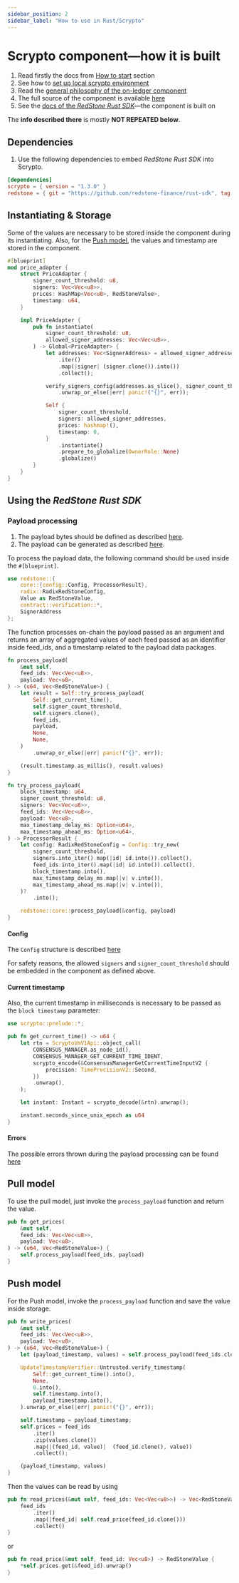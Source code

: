 ```yaml
---
sidebar_position: 2
sidebar_label: "How to use in Rust/Scrypto"
---
```


# Scrypto component—how it is built

1. Read firstly the docs from [How to start](../) section
2. See how to [set up local scrypto environment](https://github.com/redstone-finance/redstone-oracles-monorepo/tree/main/packages/radix-connector/scrypto/README.md)
3. Read the [general philosophy of the on-ledger component](https://github.com/redstone-finance/redstone-oracles-monorepo/blob/main/packages/radix-connector/scrypto/contracts/price_adapter/README.md)
4. The full source of the component is available [here](https://github.com/redstone-finance/redstone-oracles-monorepo/tree/main/packages/radix-connector/scrypto/contracts/price_adapter)
5. See the [docs of the _RedStone Rust SDK_](https://docs.redstone.finance/rust/redstone/rust_sdk_2/redstone/index.html)—the component is built on

The **info described there** is mostly **NOT REPEATED below**.

## Dependencies

1. Use the following dependencies to embed _RedStone Rust SDK_ into Scrypto.

```toml
[dependencies]
scrypto = { version = "1.3.0" }
redstone = { git = "https://github.com/redstone-finance/rust-sdk", tag = "2.0.0", default-features = false, features = ["radix"] }
```

## Instantiating & Storage

Some of the values are necessary to be stored inside the component during its instantiating.
Also, for the [Push model](#push-model), the values and timestamp are stored in the component.

```rust
#[blueprint]
mod price_adapter {
    struct PriceAdapter {
        signer_count_threshold: u8,
        signers: Vec<Vec<u8>>,
        prices: HashMap<Vec<u8>, RedStoneValue>,
        timestamp: u64,
    }

    impl PriceAdapter {
        pub fn instantiate(
            signer_count_threshold: u8,
            allowed_signer_addresses: Vec<Vec<u8>>,
        ) -> Global<PriceAdapter> {
            let addresses: Vec<SignerAddress> = allowed_signer_addresses
                .iter()
                .map(|signer| (signer.clone()).into())
                .collect();

            verify_signers_config(addresses.as_slice(), signer_count_threshold)
                .unwrap_or_else(|err| panic!("{}", err));

            Self {
                signer_count_threshold,
                signers: allowed_signer_addresses,
                prices: hashmap!(),
                timestamp: 0,
            }
                .instantiate()
                .prepare_to_globalize(OwnerRole::None)
                .globalize()
        }
    }
}
```

## Using the _RedStone Rust SDK_

### Payload processing

1. The payload bytes should be defined as described [here](https://docs.redstone.finance/img/payload.png).
2. The payload can be generated as described [here](https://github.com/redstone-finance/redstone-oracles-monorepo/blob/main/packages/radix-connector/scrypto/README.md#preparing-sample-data).

To process the payload data, the following command should be used inside the `#[blueprint]`.

```rust
use redstone::{
    core::{config::Config, ProcessorResult},
    radix::RadixRedStoneConfig,
    Value as RedStoneValue,
    contract::verification::*,
    SignerAddress
};
```

The function processes on-chain the payload passed as an argument and returns an array of aggregated values of each feed passed as an identifier inside feed_ids, and a timestamp related to the payload data packages.

```rust
fn process_payload(
    &mut self,
    feed_ids: Vec<Vec<u8>>,
    payload: Vec<u8>,
) -> (u64, Vec<RedStoneValue>) {
    let result = Self::try_process_payload(
        Self::get_current_time(),
        self.signer_count_threshold,
        self.signers.clone(),
        feed_ids,
        payload,
        None,
        None,
    )
        .unwrap_or_else(|err| panic!("{}", err));

    (result.timestamp.as_millis(), result.values)
}

fn try_process_payload(
    block_timestamp: u64,
    signer_count_threshold: u8,
    signers: Vec<Vec<u8>>,
    feed_ids: Vec<Vec<u8>>,
    payload: Vec<u8>,
    max_timestamp_delay_ms: Option<u64>,
    max_timestamp_ahead_ms: Option<u64>,
) -> ProcessorResult {
    let config: RadixRedStoneConfig = Config::try_new(
        signer_count_threshold,
        signers.into_iter().map(|id| id.into()).collect(),
        feed_ids.into_iter().map(|id| id.into()).collect(),
        block_timestamp.into(),
        max_timestamp_delay_ms.map(|v| v.into()),
        max_timestamp_ahead_ms.map(|v| v.into()),
    )?
        .into();

    redstone::core::process_payload(&config, payload)
}

```

#### Config

The `Config` structure is described [here](https://docs.redstone.finance/rust/redstone/rust_sdk_2/redstone/core/config/struct.Config.html)

For safety reasons, the allowed `signers` and `signer_count_threshold` should be embedded in the component as defined above.

#### Current timestamp

Also, the current timestamp in milliseconds is necessary to be passed as the `block timestamp` parameter:

```rust
use scrypto::prelude::*;

pub fn get_current_time() -> u64 {
    let rtn = ScryptoVmV1Api::object_call(
        CONSENSUS_MANAGER.as_node_id(),
        CONSENSUS_MANAGER_GET_CURRENT_TIME_IDENT,
        scrypto_encode(&ConsensusManagerGetCurrentTimeInputV2 {
            precision: TimePrecisionV2::Second,
        })
        .unwrap(),
    );

    let instant: Instant = scrypto_decode(&rtn).unwrap();

    instant.seconds_since_unix_epoch as u64
}
```

#### Errors

The possible errors thrown during the payload processing can be found [here](https://docs.redstone.finance/rust/redstone/rust_sdk_2/redstone/network/error/enum.Error.html)

## Pull model

To use the pull model, just invoke the `process_payload` function and return the value.

```rust
pub fn get_prices(
    &mut self,
    feed_ids: Vec<Vec<u8>>,
    payload: Vec<u8>,
) -> (u64, Vec<RedStoneValue>) {
    self.process_payload(feed_ids, payload)
}
```

## Push model

For the Push model, invoke the `process_payload` function and save the value inside storage.

```rust
pub fn write_prices(
    &mut self,
    feed_ids: Vec<Vec<u8>>,
    payload: Vec<u8>,
) -> (u64, Vec<RedStoneValue>) {
    let (payload_timestamp, values) = self.process_payload(feed_ids.clone(), payload);

    UpdateTimestampVerifier::Untrusted.verify_timestamp(
        Self::get_current_time().into(),
        None,
        0.into(),
        self.timestamp.into(),
        payload_timestamp.into(),
    ).unwrap_or_else(|err| panic!("{}", err));

    self.timestamp = payload_timestamp;
    self.prices = feed_ids
        .iter()
        .zip(values.clone())
        .map(|(feed_id, value)|  (feed_id.clone(), value))
        .collect();

    (payload_timestamp, values)
}
```

Then the values can be read by using

```rust
pub fn read_prices(&mut self, feed_ids: Vec<Vec<u8>>) -> Vec<RedStoneValue> {
    feed_ids
        .iter()
        .map(|feed_id| self.read_price(feed_id.clone()))
        .collect()
}
```

or

```rust
pub fn read_price(&mut self, feed_id: Vec<u8>) -> RedStoneValue {
    *self.prices.get(&feed_id).unwrap()
}
```
